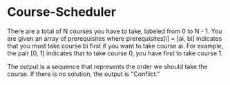 # Course-Scheduler

There are a total of N courses you have to take, labeled from 0 to N - 1. You are given an array of prerequisites where prerequisites[i] = [ai, bi] indicates that you must take course bi first if you want to take course ai. For example, the pair [0, 1] indicates that to take course 0, you have first to take course 1.

The output is a sequence that represents the order we should take the course. If there is no solution, the output is "Conflict."
